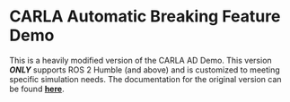 # CARLA Automatic Breaking Feature Demo

This is a heavily modified version of the CARLA AD Demo. This version __*ONLY*__ supports ROS 2 Humble (and above) and is customized to meeting specific simulation needs. The documentation for the original version can be found [__here__](https://carla.readthedocs.io/projects/ros-bridge/en/latest/carla_ad_demo/). 